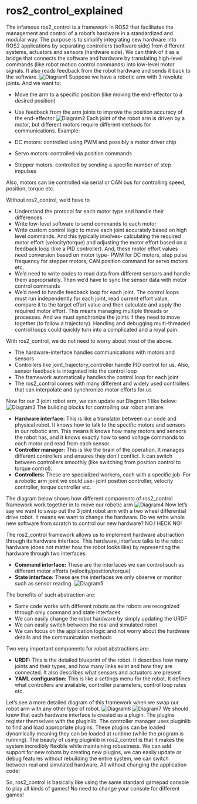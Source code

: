 # ros2_control_explained
The infamous ros2_control is a framework in ROS2 that facilitates the management and control of a robot’s hardware in a standardized and modular way. The purpose is to simplify integrating new hardware into ROS2 applications by separating controllers (software side) from different systems, actuators and sensors (hardware side). We can think of it as a bridge that connects the software and hardware by translating high-level commands (like robot motion control commands) into low-level motor signals. It also reads feedback from the robot hardware and sends it back to the software.
![Diagram1](https://github.com/user-attachments/assets/ea479bb6-e2e2-4fd9-ad8c-1d3b28e3ac10)
Suppose we have a robotic arm with 3 revolute joints. And we want to:

- Move the arm to a specific position (like moving the end-effector to a desired position)
- Use feedback from the arm joints to improve the position accuracy of the end-effector
![Diagram2](https://github.com/user-attachments/assets/0c5d162b-8457-4311-a778-feee45828f6f)
Each joint of the robot arm is driven by a motor, but different motors require different methods for communications. Example:

- DC motors: controlled using PWM and possibly a motor driver chip
- Servo motors: controlled via position commands
- Stepper motors: controlled by sending a specific number of step impulses

Also, motors can be controlled via serial or CAN bus for controlling speed, position, torque etc.

Without ros2_control, we’d have to

- Understand the protocol for each motor type and handle their differences
- Write low-level software to send commands to each motor
- Write custom control logic to move each joint accurately based on high level commands. And this typically involves- calculating the required motor effort (velocity/torque) and adjusting the motor effort based on a feedback loop (like a PID controller). And, these motor effort values need conversion based on motor type- PWM for DC motors, step pulse frequency for stepper motors, CAN position command for servo motors etc.
- We’d need to write codes to read data from different sensors and handle them appropriately. Then we’d have to sync the sensor data with motor control commands
- We’d need to handle feedback loop for each joint. The control loops must run independently for each joint, read current effort value, compare it to the target effort value and then calculate and apply the required motor effort. This means managing multiple threads or processes. And we must synchronize the joints if they need to move together (to follow a trajectory). Handling and debugging multi-threaded control loops could quickly turn into a complicated and a royal pain.

With ros2_control, we do not need to worry about most of the above.

- The hardware-interface handles communications with motors and sensors
- Controllers like joint_trajectory_controller handle PID control for us. Also, sensor feedback is integrated into the control loop
- The framework automatically handles the control loop for each joint
- The ros2_control comes with many different and widely used controllers that can interpolate and synchronize motor efforts for us

Now for our 3 joint robot arm, we can update our Diagram 1 like below:
![Diagram3](https://github.com/user-attachments/assets/267d3b4f-fd37-49b8-a06f-436c9c123721)
The building blocks for controlling our robot arm are:

- **Hardware interface:** This is like a translator between our code and physical robot. It knows how to talk to the specific motors and sensors in our robotic arm. This means it knows how many motors and sensors the robot has, and it knows exactly how to send voltage commands to each motor and read from each sensor.
- **Controller manager:** This is like the brain of the operation. It manages different controllers and ensures they don’t conflict. It can switch between controllers smoothly (like switching from position control to torque control).
- **Controllers:** These are specialized workers, each with a specific job. For a robotic arm joint we could use- joint position controller, velocity controller, torque controller etc.

The diagram below shows how different components of ros2_control framework work together in to move our robotic arm
![Diagram4](https://github.com/user-attachments/assets/97cabf61-aa31-4085-9949-937a8c58928a)
Now let’s say we want to swap out the 3 joint robot arm with a two wheel differential drive robot. It means we want to change the hardware. Do we write whole new software from scratch to control our new hardware? NO.! HECK NO!

The ros2_control framework allows us to implement hardware abstraction through its hardware interface. This hardware_interface talks to the robot hardware (does not matter how the robot looks like) by representing the hardware through two interfaces.

- **Command interface:** These are the interfaces we can control such as different motor efforts (velocity/position/torque)
- **State interface:** These are the interfaces we only observe or monitor such as sensor reading.
![Diagram5](https://github.com/user-attachments/assets/70d87404-2bec-4804-8eef-183cc64a08e2)

The benefits of such abstraction are:

- Same code works with different robots as the robots are recognized through only command and state interfaces
- We can easily change the robot hardware by simply updating the URDF 
- We can easily switch between the real and simulated robot
- We can focus on the application logic and not worry about the hardware details and the communication methods

Two very important components for robot abstractions are:

- **URDF:** This is the detailed blueprint of the robot. It describes how many joints and their types, and how many links exist and how they are connected. It also describes what sensors and actuators are present
- **YAML configuration:** This is like a settings menu for the robot. It defines what controllers are available, controller parameters, control loop rates etc.

Let’s see a more detailed diagram of this framework when we swap our robot arm with any other type of robot.
![Diagram6](https://github.com/user-attachments/assets/8d842534-255c-450e-a15b-1ee40f08b1bf)
![Diagram7](https://github.com/user-attachments/assets/4e5d4a28-0ab1-41fb-a4e3-46cd240853e2)
We should know that each hardware interface is created as a plugin. The plugins register themselves with the pluginlib. The controller manager uses pluginlib to find and load appropriate plugins. These plugins can be loaded dynamically meaning they can be loaded at runtime (while the program is running). The beauty of using pluginlib in ros2_control is that it makes the system incredibly flexible while maintaining robustness. We can add support for new robots by creating new plugins, we can easily update or debug features without rebuilding the entire system, we can switch between real and simulated hardware. All without changing the application code!

So, ros2_control is basically like using the same standard gamepad console to play all kinds of games! No need to change your console for different games!
